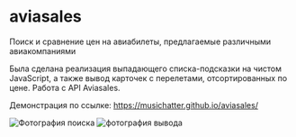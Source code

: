 # aviasales
Поиск и сравнение цен на авиабилеты, предлагаемые различными авиакомпаниями

Была сделана реализация выпадающего списка-подсказки на чистом JavaScript, а также вывод карточек c перелетами, отсортированных по цене. Работа с API Aviasales.

Демонстрация по ссылке: https://musichatter.github.io/aviasales/

![Фотография поиска](https://i.imgur.com/WTAtPgB.png)
![фотография вывода](https://i.imgur.com/pMA9Zdr.png)
